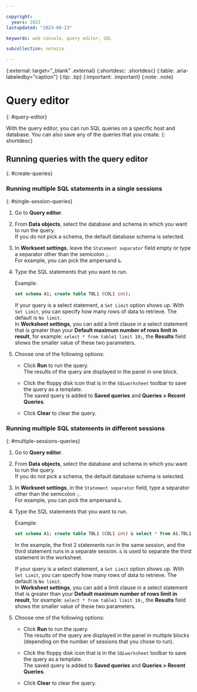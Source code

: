 ```yaml
---

copyright:
  years: 2023
lastupdated: "2023-08-23"

keywords: web console, query editor, SQL

subcollection: netezza

---
```


{:external: target="_blank" .external}
{:shortdesc: .shortdesc}
{:table: .aria-labeledby="caption"}
{:tip: .tip}
{:important: .important}
{:note: .note}

# Query editor
{: #query-editor}

With the query editor, you can run SQL queries on a specific host and database. You can also save any of the queries that you create.
{: shortdesc}

## Running queries with the query editor
{: #create-queries}

### Running multiple SQL statements in a single sessions
{: #single-session-queries}

1. Go to **Query editor**.
1. From **Data objects**, select the database and schema in which you want to run the query.  
   If you do not pick a schema, the default database schema is selected.

1. In **Workseet settings**, leave the `Statement separator` field empty or type a separator other than the semicolon `;`.  
   For example, you can pick the ampersand `&`.

1. Type the SQL statements that you want to run.  
   
   Example:

   ```sql
   set schema A1; create table TBL1 (COL1 int); 
   ```

   If your query is a select statement, a `Set Limit` option shows up. With `Set Limit`, you can specify how many rows of data to retrieve. The default is `No limit`.  
   In **Worksheet settings**, you can add a limit clause in a select statement that is greater than your **Default maximum number of rows limit in result**, for example: `select * from table1 limit 10;`, the **Results** field shows the smaller value of these two parameters.

1. Choose one of the following options:

   - Click **Run** to run the query.  
     The results of the query are displayed in the panel in one block.

   - Click the floppy disk icon that is in the `SQLworksheet` toolbar to save the query as a template.  
     The saved query is added to **Saved queries** and **Queries > Recent Queries**.

   - Click **Clear** to clear the query.

### Running multiple SQL statements in different sessions
{: #multiple-sessions-queries}

1. Go to **Query editor**.
1. From **Data objects**, select the database and schema in which you want to run the query.  
   If you do not pick a schema, the default database schema is selected.

1. In **Workseet settings**, in the `Statement separator` field, type a separator other than the semicolon `;`.  
   For example, you can pick the ampersand `&`.

1. Type the SQL statements that you want to run.  

   Example:

   ```sql
   set schema A1; create table TBL1 (COL1 int) & select * from A1.TBL1
   ```

   In the example, the first 2 statements run in the same session, and the third statement runs in a separate session. `&` is used to separate the third statement in the worksheet. 

   If your query is a select statement, a `Set Limit` option shows up. With `Set Limit`, you can specify how many rows of data to retrieve. The default is `No limit`.  
   In **Worksheet settings**, you can add a limit clause in a select statement that is greater than your **Default maximum number of rows limit in result**, for example: `select * from table1 limit 10;`, the **Results** field shows the smaller value of these two parameters.

1. Choose one of the following options:

   - Click **Run** to run the query.  
     The results of the query are displayed in the panel in multiple blocks (depending on the number of sessions that you chose to run).
 
   - Click the floppy disk icon that is in the `SQLworksheet` toolbar to save the query as a template.  
     The saved query is added to **Saved queries** and **Queries > Recent Queries**.

   - Click **Clear** to clear the query.